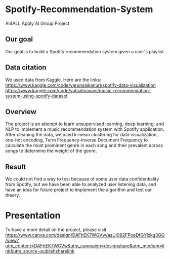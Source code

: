 # Spotify-Recommendation-System
AI4ALL Apply AI Group Project
## Our goal 
Our goal is to build a Spotify recommendation system given a user's playlist
## Data citation 
We used data from Kaggle. 
Here are the links: https://www.kaggle.com/code/varunsaikanuri/spotify-data-visualization
  https://www.kaggle.com/code/vatsalmavani/music-recommendation-system-using-spotify-dataset
## Overview
The project is an attempt to learn unsupervised learning, deep learning, and NLP to implement a music recommendation system with Spotify application. 
After cleaning the data, we used k-mean clustering for data visualization, one-hot encoding, Term Frequency-Inverse Document Frequency to calculate the most prominent genre in each song and their prevalent across songs to determine the weight of the genre.

## Result
We could not find a way to test because of some user data confidentiality from Spotify, but we have been able to analyzed user listening data, and have an idea for future project to implement the algorithm and test our theory. 

# Presentation
To have a more detail on the project, please visit https://www.canva.com/design/DAFhEK7WGVw/asUj092FPoeDfGYlxkg3GQ/view?utm_content=DAFhEK7WGVw&utm_campaign=designshare&utm_medium=link&utm_source=publishsharelink 
